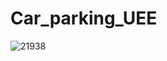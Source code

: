 # Car_parking_UEE


![21938](https://github.com/kameshDiviyanjana/Car_parking_UEE/assets/99629509/763aed4a-ff46-4803-a2a8-ffd3bcbff666)
